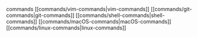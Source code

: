 commands
[[commands/vim-commands|vim-commands]]
[[commands/git-commands|git-commands]]
[[commands/shell-commands|shell-commands]]
[[commands/macOS-commands|macOS-commands]]
[[commands/linux-commands|linux-commands]]
